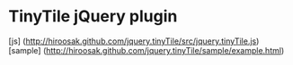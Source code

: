 # TinyTile jQuery plugin

[js] (http://hiroosak.github.com/jquery.tinyTile/src/jquery.tinyTile.js)
[sample] (http://hiroosak.github.com/jquery.tinyTile/sample/example.html)
